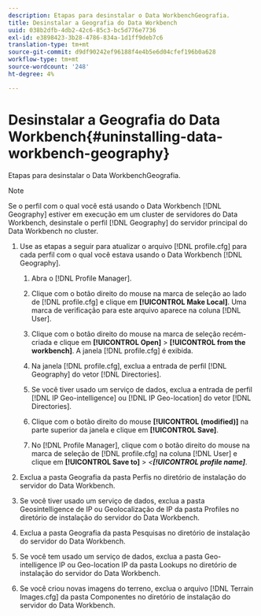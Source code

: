 ```yaml
---
description: Etapas para desinstalar o Data WorkbenchGeografia.
title: Desinstalar a Geografia do Data Workbench
uuid: 038b2dfb-4db2-42c6-85c3-bc5d776e7736
exl-id: e3898423-3b28-4786-834a-1d1ff9deb7c6
translation-type: tm+mt
source-git-commit: d9df90242ef96188f4e4b5e6d04cfef196b0a628
workflow-type: tm+mt
source-wordcount: '248'
ht-degree: 4%

---
```


# Desinstalar a Geografia do Data Workbench{#uninstalling-data-workbench-geography}

Etapas para desinstalar o Data WorkbenchGeografia.

>[!NOTE]
>
>Se o perfil com o qual você está usando o Data Workbench [!DNL Geography] estiver em execução em um cluster de servidores do Data Workbench, desinstale o perfil [!DNL Geography] do servidor principal do Data Workbench no cluster.

1. Use as etapas a seguir para atualizar o arquivo [!DNL profile.cfg] para cada perfil com o qual você estava usando o Data Workbench [!DNL Geography].

   1. Abra o [!DNL Profile Manager].
   1. Clique com o botão direito do mouse na marca de seleção ao lado de [!DNL profile.cfg] e clique em **[!UICONTROL Make Local]**. Uma marca de verificação para este arquivo aparece na coluna [!DNL User].

   1. Clique com o botão direito do mouse na marca de seleção recém-criada e clique em **[!UICONTROL Open]** > **[!UICONTROL from the workbench]**. A janela [!DNL profile.cfg] é exibida.

   1. Na janela [!DNL profile.cfg], exclua a entrada de perfil [!DNL Geography] do vetor [!DNL Directories].

   1. Se você tiver usado um serviço de dados, exclua a entrada de perfil [!DNL IP Geo-intelligence] ou [!DNL IP Geo-location] do vetor [!DNL Directories].

   1. Clique com o botão direito do mouse **[!UICONTROL (modified)]** na parte superior da janela e clique em **[!UICONTROL Save]**.

   1. No [!DNL Profile Manager], clique com o botão direito do mouse na marca de seleção de [!DNL profile.cfg] na coluna [!DNL User] e clique em **[!UICONTROL Save to]** > *&lt;**[!UICONTROL profile name]***.

1. Exclua a pasta Geografia da pasta Perfis no diretório de instalação do servidor do Data Workbench.
1. Se você tiver usado um serviço de dados, exclua a pasta Geosintelligence de IP ou Geolocalização de IP da pasta Profiles no diretório de instalação do servidor do Data Workbench.
1. Exclua a pasta Geografia da pasta Pesquisas no diretório de instalação do servidor do Data Workbench.
1. Se você tem usado um serviço de dados, exclua a pasta Geo-intelligence IP ou Geo-location IP da pasta Lookups no diretório de instalação do servidor do Data Workbench.
1. Se você criou novas imagens do terreno, exclua o arquivo [!DNL Terrain Images.cfg] da pasta Componentes no diretório de instalação do servidor do Data Workbench.
